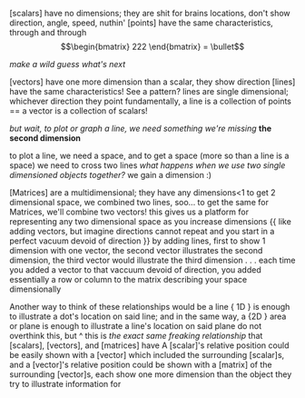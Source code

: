 [scalars] have no dimensions; they are shit for brains locations, don't show direction, angle, speed, nuthin'
	[points] have the same characteristics, through and through
$$\begin{bmatrix}
	222
	\end{bmatrix} = \bullet$$

*make a wild guess what's next*

[vectors] have one more dimension than a scalar, they show direction
	[lines] have the same characteristics! See a pattern?
		lines are single dimensional; whichever direction they point
			fundamentally, a line is a collection of points
			==
			a vector is a collection of scalars!

*but wait, to plot or graph a line, we need something we're missing*
**the second dimension**

to plot a line, we need a space, and to get a space (more so than a line is a space) we need to cross two lines
	*what happens when we use two single dimensioned objects together?*
		we gain a dimension :)

[Matrices] are a multidimensional; they have any dimensions<1
	to get 2 dimensional space, we combined two lines, soo...
		to get the same for Matrices, we'll combine two vectors!
			this gives us a platform for representing any two dimensional space
				as you increase dimensions {{ like adding vectors, but imagine directions cannot repeat and you start in a perfect vacuum devoid of direction }} by adding lines, first to show 1 dimension with one vector, the second vector illustrates the second dimension, the third vector would illustrate the third dimension . . . each time you added a vector to that vaccuum devoid of direction, you added essentially a row or column to the matrix describing your space dimensionally

Another way to think of these relationships would be a line { 1D } is enough to illustrate a dot's location on said line; and in the  same way, a {2D } area or plane is enough to illustrate a line's location on said plane
	do not overthink this, but ^ this is *the exact same freaking relationship* that [scalars], [vectors], and [matrices] have
		A [scalar]'s relative position could be easily shown with a [vector] which included the surrounding [scalar]s, and a [vector]'s relative position could be shown with a [matrix] of the surrounding [vector]s, 
			each show one more dimension than the object they try to illustrate information for
